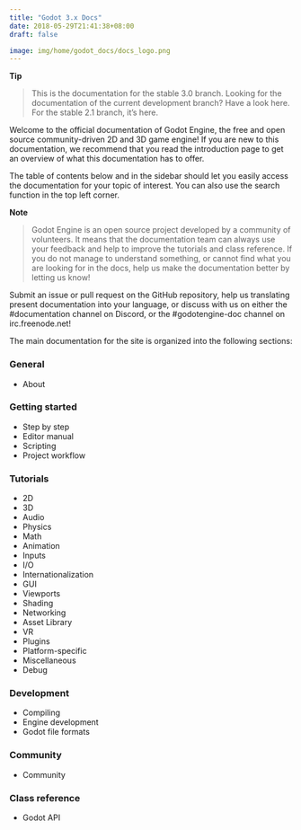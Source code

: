 ```yaml
---
title: "Godot 3.x Docs"
date: 2018-05-29T21:41:38+08:00
draft: false

image: img/home/godot_docs/docs_logo.png
---
```



**Tip**

> This is the documentation for the stable 3.0 branch. Looking for the documentation of the current development branch? Have a look here. For the stable 2.1 branch, it’s here.

Welcome to the official documentation of Godot Engine, the free and open source community-driven 2D and 3D game engine! If you are new to this documentation, we recommend that you read the introduction page to get an overview of what this documentation has to offer.

The table of contents below and in the sidebar should let you easily access the documentation for your topic of interest. You can also use the search function in the top left corner.

**Note**

> Godot Engine is an open source project developed by a community of volunteers. It means that the documentation team can always use your feedback and help to improve the tutorials and class reference. If you do not manage to understand something, or cannot find what you are looking for in the docs, help us make the documentation better by letting us know!

Submit an issue or pull request on the GitHub repository, help us translating present documentation into your language, or discuss with us on either the #documentation channel on Discord, or the #godotengine-doc channel on irc.freenode.net!

The main documentation for the site is organized into the following sections:

### General

- About

### Getting started

- Step by step
- Editor manual
- Scripting
- Project workflow

### Tutorials

- 2D
- 3D
- Audio
- Physics
- Math
- Animation
- Inputs
- I/O
- Internationalization
- GUI
- Viewports
- Shading
- Networking
- Asset Library
- VR
- Plugins
- Platform-specific
- Miscellaneous
- Debug

### Development

- Compiling
- Engine development
- Godot file formats

### Community

- Community

### Class reference

- Godot API
